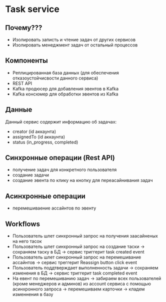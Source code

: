 # Task service

## Почему???

- Изолировать записть и чтение задач от других сервисов
- Изолировать менеджмент задач от остальный процессов

## Компоненты

- Реплицированная база данных (для обеспечения отказоустойчисвости данного сервиса)
- REST API
- Kafka продюсер для добавления эвентов в Kafka
- Kafka консюмер для обработки эвентов из Kafka

## Данные

Данный сервис содержит информацию об задачах:

- creator (id аккаунта)
- assignedTo (id аккаунта)
- status (in_progress, completed)

## Синхронные операции (Rest API)

- получение задач для конкретного пользователя
- создание задачи
- создание эвента по клику на кнопку для переасайнивания задач

## Асинхронные операции

- перемешиваение ассайнтов по эвенту

## Workflows

- Пользователь шлет синхронный запрос на получения заасайненых на него тасок
- Пользователь шлет синхронный запрос на создание таски -> сохраняем таску в БД -> сервис триггерит task created event
- Пользователь шлет синхронный запрос на перемешивание ассайнтов -> сервис треггерит Reassign button click event
- Пользователь поддтверждает выполненность задачи -> сохраняем изменения в БД -> сервис триггерит task completed event
- На евент по перемешиванию задач -> забираем всех пользователей (кроме менеджеров и админов) из account сервиса с
  помощью асинхронного запроса -> перемешиваем карточки -> кладем изменнения в базу